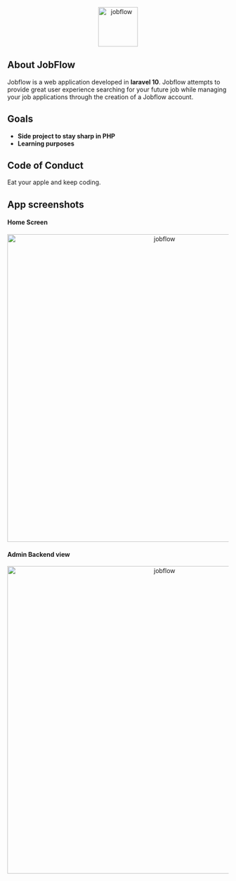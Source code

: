 <p align="center"><img src="https://mygames.dreamhosters.com/imgs/home-3.png" width="90" alt="jobflow"></p>


## About JobFlow

Jobflow is a web application developed in <strong>laravel 10</strong>. Jobflow attempts to provide great user experience searching for your future job while managing your job applications through the creation of a Jobflow account.

## Goals

- **Side project to stay sharp in PHP**
- **Learning purposes**

## Code of Conduct
Eat your apple and keep coding.

## App screenshots
<h4>Home Screen</h4>
<p align="center"><img src="https://mygames.dreamhosters.com/imgs/home.png" width="700" alt="jobflow"></p>
<h4>Admin Backend view</h4>
<p align="center"><img src="https://mygames.dreamhosters.com/imgs/admin.png" width="700" alt="jobflow"></p>
